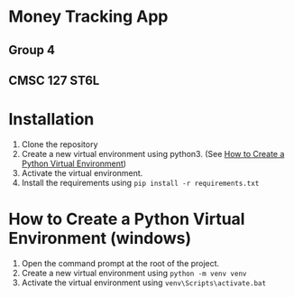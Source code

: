 # Money Tracking App
## Group 4
## CMSC 127 ST6L


# Installation
1. Clone the repository
2. Create a new virtual environment using python3. (See [How to Create a Python Virtual Environment](#how-to-create-a-python-virtual-environment-windows))
3. Activate the virtual environment.
4. Install the requirements using `pip install -r requirements.txt`



# How to Create a Python Virtual Environment (windows)
1. Open the command prompt at the root of the project.
2. Create a new virtual environment using `python -m venv venv`
3. Activate the virtual environment using `venv\Scripts\activate.bat`